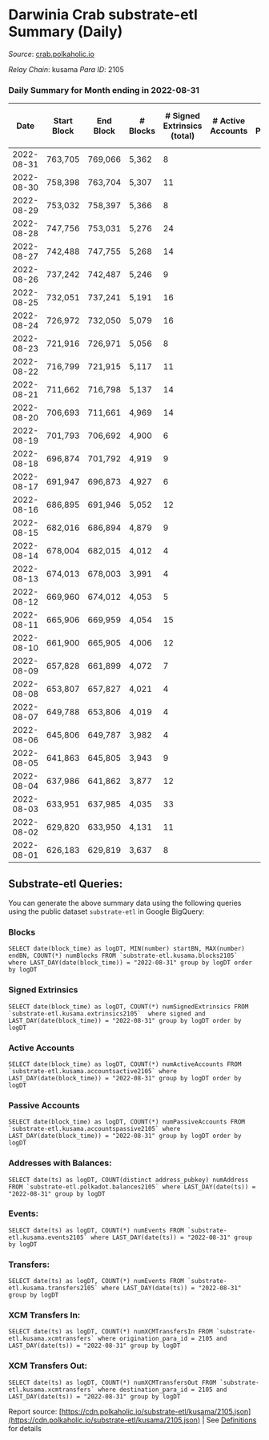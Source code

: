 # Darwinia Crab substrate-etl Summary (Daily)

_Source_: [crab.polkaholic.io](https://crab.polkaholic.io)

*Relay Chain*: kusama
*Para ID*: 2105



### Daily Summary for Month ending in 2022-08-31


| Date | Start Block | End Block | # Blocks | # Signed Extrinsics (total) | # Active Accounts | # Passive | # New | # Addresses with Balances | # Events | # Transfers | # XCM Transfers In | # XCM Transfers Out | Issues | 
| ---- | ----------- | --------- | -------- | --------------------------- | ----------------- | --------- | ----- | ------------------------- | -------- | ----------- | ------------------ | ------------------- | ------ |
| 2022-08-31 | 763,705 | 769,066 | 5,362 | 8 |  |  |  | 46 | 11,015 | 264 ($0.23) |   |   |  |
| 2022-08-30 | 758,398 | 763,704 | 5,307 | 11 |  |  |  |  | 11,047 | 391 ($0.38) | 1 ($0.50) | 1 ($0.09) |  |
| 2022-08-29 | 753,032 | 758,397 | 5,366 | 8 |  |  |  |  | 11,026 | 264 ($0.23) |   |   |  |
| 2022-08-28 | 747,756 | 753,031 | 5,276 | 24 |  |  |  |  | 11,233 | 580 ($4.45) |   | 7 ($4.01) |  |
| 2022-08-27 | 742,488 | 747,755 | 5,268 | 14 |  |  |  |  | 10,895 | 305 ($0.28) |   |   |  |
| 2022-08-26 | 737,242 | 742,487 | 5,246 | 9 |  |  |  | 44 | 10,859 | 325 ($0.33) | 2 ($0.10) | 1 ($0.09) |  |
| 2022-08-25 | 732,051 | 737,241 | 5,191 | 16 |  |  |  | 44 | 10,926 | 478 ($0.54) |   | 3 ($0.18) |  |
| 2022-08-24 | 726,972 | 732,050 | 5,079 | 16 |  |  |  | 44 | 10,682 | 459 ($0.31) |   | 2 ($0.04) |  |
| 2022-08-23 | 721,916 | 726,971 | 5,056 | 8 |  |  |  | 44 | 10,355 | 204 ($0.08) | 1 ($0.01) | 3  |  |
| 2022-08-22 | 716,799 | 721,915 | 5,117 | 11 |  |  |  | 44 | 10,667 | 389 ($0.40) | 1 ($0.01) | 2 ($0.10) |  |
| 2022-08-21 | 711,662 | 716,798 | 5,137 | 14 |  |  |  | 44 | 10,661 | 333 ($18.69) |   | 1 ($18.37) |  |
| 2022-08-20 | 706,693 | 711,661 | 4,969 | 14 |  |  |  | 43 | 10,338 | 348 ($26.72) |   | 1 ($26.43) |  |
| 2022-08-19 | 701,793 | 706,692 | 4,900 | 6 |  |  |  | 43 | 9,953 | 132 ($0.11) |   |   |  |
| 2022-08-18 | 696,874 | 701,792 | 4,919 | 9 |  |  |  | 43 | 10,010 | 128 ($0.08) | 1 ($0.01) | 1 ($0.005) |  |
| 2022-08-17 | 691,947 | 696,873 | 4,927 | 6 |  |  |  | 43 | 10,004 | 122 ($0.02) |   | 2 ($0.01) |  |
| 2022-08-16 | 686,895 | 691,946 | 5,052 | 12 |  |  |  | 43 | 10,423 | 266 ($0.22) | 1 ($0.01) | 2 ($0.02) |  |
| 2022-08-15 | 682,016 | 686,894 | 4,879 | 9 |  |  |  | 43 | 9,926 | 129 ($0.07) |   |   |  |
| 2022-08-14 | 678,004 | 682,015 | 4,012 | 4 |  |  |  | 43 | 8,038 |   |   |   |  |
| 2022-08-13 | 674,013 | 678,003 | 3,991 | 4 |  |  |  | 43 | 7,996 |   |   |   |  |
| 2022-08-12 | 669,960 | 674,012 | 4,053 | 5 |  |  |  | 43 | 8,193 | 61 ($0.03) | 1 ($0.02) | 1 ($0.02) |  |
| 2022-08-11 | 665,906 | 669,959 | 4,054 | 15 |  |  |  | 43 | 8,423 | 254 ($0.15) |   | 5 ($0.008) |  |
| 2022-08-10 | 661,900 | 665,905 | 4,006 | 12 |  |  |  | 43 | 8,344 | 264 ($0.32) | 2 ($0.02) | 5 ($0.06) |  |
| 2022-08-09 | 657,828 | 661,899 | 4,072 | 7 |  |  |  | 40 | 8,300 | 127 ($0.03) |   | 3 ($0.03) |  |
| 2022-08-08 | 653,807 | 657,827 | 4,021 | 4 |  |  |  | 40 | 8,056 |   |   |   |  |
| 2022-08-07 | 649,788 | 653,806 | 4,019 | 4 |  |  |  | 40 | 8,053 |   |   |   |  |
| 2022-08-06 | 645,806 | 649,787 | 3,982 | 4 |  |  |  | 40 | 7,978 |   |   |   |  |
| 2022-08-05 | 641,863 | 645,805 | 3,943 | 9 |  |  |  | 40 | 8,007 | 80 ($5.06) |   | 1 ($4.97) |  |
| 2022-08-04 | 637,986 | 641,862 | 3,877 | 12 |  |  |  | 39 | 8,049 | 238 ($11.09) | 2 ($10.96) | 2 ($10.96) |  |
| 2022-08-03 | 633,951 | 637,985 | 4,035 | 33 |  |  |  | 38 | 8,738 | 537 ($0.93) |   |   |  |
| 2022-08-02 | 629,820 | 633,950 | 4,131 | 11 |  |  |  | 38 | 8,575 | 265 ($0.25) |   |   |  |
| 2022-08-01 | 626,183 | 629,819 | 3,637 | 8 |  |  |  | 38 | 7,567 | 264 ($0.23) |   |   |  |

## Substrate-etl Queries:
You can generate the above summary data using the following queries using the public dataset `substrate-etl` in Google BigQuery:


### Blocks
```
SELECT date(block_time) as logDT, MIN(number) startBN, MAX(number) endBN, COUNT(*) numBlocks FROM `substrate-etl.kusama.blocks2105`  where LAST_DAY(date(block_time)) = "2022-08-31" group by logDT order by logDT
```


### Signed Extrinsics
```
SELECT date(block_time) as logDT, COUNT(*) numSignedExtrinsics FROM `substrate-etl.kusama.extrinsics2105`  where signed and LAST_DAY(date(block_time)) = "2022-08-31" group by logDT order by logDT
```


### Active Accounts
```
SELECT date(block_time) as logDT, COUNT(*) numActiveAccounts FROM `substrate-etl.kusama.accountsactive2105` where LAST_DAY(date(block_time)) = "2022-08-31" group by logDT order by logDT
```


### Passive Accounts
```
SELECT date(block_time) as logDT, COUNT(*) numPassiveAccounts FROM `substrate-etl.kusama.accountspassive2105` where LAST_DAY(date(block_time)) = "2022-08-31" group by logDT order by logDT
```


### Addresses with Balances:
```
SELECT date(ts) as logDT, COUNT(distinct address_pubkey) numAddress FROM `substrate-etl.polkadot.balances2105` where LAST_DAY(date(ts)) = "2022-08-31" group by logDT
```


### Events:
```
SELECT date(ts) as logDT, COUNT(*) numEvents FROM `substrate-etl.kusama.events2105` where LAST_DAY(date(ts)) = "2022-08-31" group by logDT
```


### Transfers:
```
SELECT date(ts) as logDT, COUNT(*) numEvents FROM `substrate-etl.kusama.transfers2105` where LAST_DAY(date(ts)) = "2022-08-31" group by logDT
```


### XCM Transfers In:
```
SELECT date(ts) as logDT, COUNT(*) numXCMTransfersIn FROM `substrate-etl.kusama.xcmtransfers` where origination_para_id = 2105 and LAST_DAY(date(ts)) = "2022-08-31" group by logDT
```


### XCM Transfers Out:
```
SELECT date(ts) as logDT, COUNT(*) numXCMTransfersOut FROM `substrate-etl.kusama.xcmtransfers` where destination_para_id = 2105 and LAST_DAY(date(ts)) = "2022-08-31" group by logDT
```



Report source: [https://cdn.polkaholic.io/substrate-etl/kusama/2105.json](https://cdn.polkaholic.io/substrate-etl/kusama/2105.json) | See [Definitions](/DEFINITIONS.md) for details

